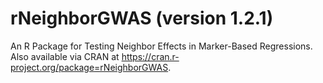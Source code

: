 # rNeighborGWAS (version 1.2.1)  
An R Package for Testing Neighbor Effects in Marker-Based Regressions.  
Also available via CRAN at https://cran.r-project.org/package=rNeighborGWAS. 
